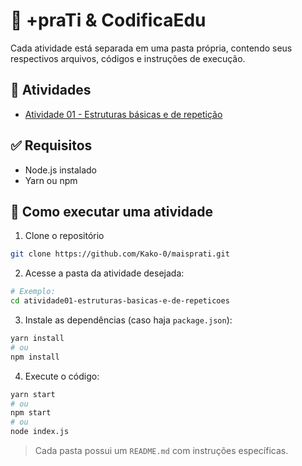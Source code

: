 # 📂 +praTi & CodificaEdu

Cada atividade está separada em uma pasta própria, contendo seus respectivos arquivos, códigos e instruções de execução.

## 📅 Atividades

- [Atividade 01 - Estruturas básicas e de repetição](./atividade01-estruturas-basicas-e-de-repeticoes)

## ✅ Requisitos

- Node.js instalado
- Yarn ou npm

## 🚀 Como executar uma atividade

1. Clone o repositório

```bash
git clone https://github.com/Kako-0/maisprati.git
```

2. Acesse a pasta da atividade desejada:

```bash
# Exemplo:
cd atividade01-estruturas-basicas-e-de-repeticoes
```

3. Instale as dependências (caso haja `package.json`):

```bash
yarn install
# ou
npm install
```

4. Execute o código:

```bash
yarn start
# ou
npm start
# ou
node index.js
```

> Cada pasta possui um `README.md` com instruções específicas.
